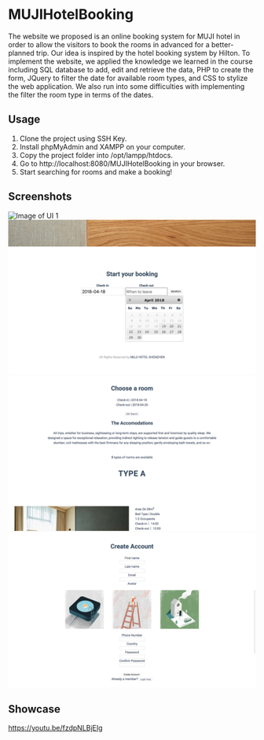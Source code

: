 # MUJIHotelBooking
The website we proposed is an online booking system for MUJI hotel in order to allow the visitors to book the rooms in advanced for a better-planned trip. Our idea is inspired by the hotel booking system by Hilton. To implement the website, we applied the knowledge we learned in the course including SQL database to add, edit and retrieve the data, PHP to create the form, JQuery to filter the date for available room types, and CSS to stylize the web application. We also run into some difficulties with implementing the filter the room type in terms of the dates. 

## Usage
1. Clone the project using SSH Key.
2. Install phpMyAdmin and XAMPP on your computer.
3. Copy the project folder into /opt/lampp/htdocs.
4. Go to http://localhost:8080/MUJIHotelBooking in your browser.
5. Start searching for rooms and make a booking!

## Screenshots
![Image of UI 1](https://github.com/kikikkkkz/MUJIHotelBooking/blob/master/docs/muji0.png)
![Image of UI 2](https://github.com/kikikkkkz/MUJIHotelBooking/blob/master/docs/muji1.png)
![Image of UI 3](https://github.com/kikikkkkz/MUJIHotelBooking/blob/master/docs/muji2.png)
![Image of UI 4](https://github.com/kikikkkkz/MUJIHotelBooking/blob/master/docs/muji3.png)

## Showcase
https://youtu.be/fzdpNLBjEIg

